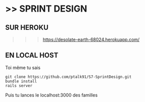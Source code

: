 # >> SPRINT DESIGN

## SUR HEROKU

>>> https://desolate-earth-68024.herokuapp.com/

## EN LOCAL HOST

Toi même tu sais

````
git clone https://github.com/ptalk91/S7-SprintDesign.git
bundle install
rails server
````
Puis tu lances le localhost:3000 des familles
